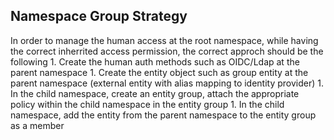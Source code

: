 ## Namespace Group Strategy 
In order to manage the human access at the root namespace, while having the correct inherrited access permission, the correct approch should be the following 
    1. Create the human auth methods such as OIDC/Ldap at the parent namespace 
    1. Create the entity object such as group entity at the parent namespace (external entity with alias mapping to identity provider)
    1. In the child namespace, create an entity group, attach the appropriate policy within the child namespace in the entity group
    1. In the child namespace, add the entity from the parent namespace to the entity group as a member 
    